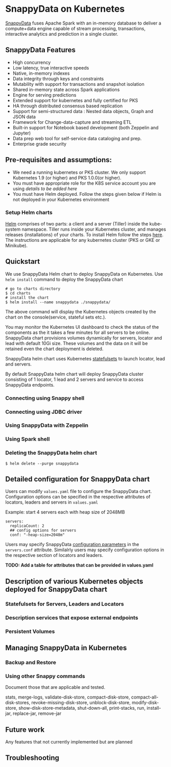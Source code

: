 
# SnappyData on Kubernetes

[SnappyData](www.snappydata.io) fuses Apache Spark with an in-memory database to deliver a compute+data engine capable of 
stream processing, transactions, interactive analytics and prediction in a single cluster.

## SnappyData Features

- High concurrency
- Low latency, true interactive speeds
- Native, in-memory indexes
- Data integrity through keys and constraints
- Mutability with support for transactions and snapshot isolation
- Shared in-memory state across Spark applications
- Engine for serving predictions
- Extended support for kubernetes and fully certified for PKS
- HA through distributed consensus based replication
- Support for semi-structured data : Nested data objects, Graph and JSON data
- Framework for Change-data-capture and streaming ETL
- Built-in support for Notebook based development (both Zeppelin and Jupyter)
- Data prep web tool for self-service data cataloging and prep. 
- Enterprise grade security

## Pre-requisites and assumptions:
- We need a running kubernetes or PKS cluster. We only support Kubernetes 1.9 (or higher) and PKS 1.0.0(or higher).
- You must have appropriate role for the K8S service account you are using *details to be added here*
- You must have Helm deployed. Follow the steps given below if Helm is not deployed in your Kubernetes environment

### Setup Helm charts

[Helm](https://github.com/kubernetes/helm/blob/master/README.md) comprises of two parts: a client and a server (Tiller) inside 
the kube-system namespace. Tiller runs inside your Kubernetes cluster, and manages releases (installations) of your charts. 
To install Helm follow the steps [here](https://docs.pivotal.io/runtimes/pks/1-0/configure-tiller-helm.html). The instructions
are applicable for any kubernetes cluster (PKS or GKE or Minikube).


## Quickstart

We use SnappyData Helm chart to deploy SnappyData on Kubernetes. Use `helm install` command to deploy the SnappyData chart

```
# go to charts directory
$ cd charts
# install the chart
$ helm install --name snappydata ./snappydata/
```

The above command will display the Kubernetes objects created by the chart on the console(service, stateful sets etc.).

You may monitor the Kubernetes UI dashboard to check the status of the components as the it takes a few minutes for all 
servers to be online. SnappyData chart provisions volumes dynamically for servers, locator and lead with default 10Gi size. 
These volumes and the data on it will be retained even the chart deployment is deleted.

SnappyData helm chart uses Kubernetes [statefulsets](https://kubernetes.io/docs/concepts/workloads/controllers/statefulset/) 
to launch locator, lead and servers.

By default SnappyData helm chart will deploy SnappyData cluster consisting of 1 locator, 1 lead and 2 servers and service 
to access SnappyData endpoints.

### Connecting using Snappy shell
 
### Connecting using JDBC driver 

### Using SnappyData with Zeppelin

### Using Spark shell

### Deleting the SnappyData helm chart

```
$ helm delete --purge snappydata
```

## Detailed configuration for SnappyData chart

Users can modify `values.yaml` file to configure the SnappyData chart. Configuration options can be specified in the 
respective attributes of locators, leaders and servers in `values.yaml`

Example: start 4 servers each with heap size of 2048MB
```
servers:
  replicaCount: 2
  ## config options for servers
  conf: "-heap-size=2048m"
```

Users may specify SnappyData [configuration parameters](https://snappydatainc.github.io/snappydata/configuring_cluster/configuring_cluster/#configuration-files) 
in the `servers.conf` attribute. Similalrly users may specify configuration options in the respective section of locators and leaders.

**TODO: Add a table for attributes that can be provided in values.yaml**

## Description of various Kubernetes objects deployed for SnappyData chart

### Statefulsets for Servers, Leaders and Locators

### Description services that expose external endpoints
 
### Persistent Volumes 


## Managing SnappyData in Kubernetes

### Backup and Restore

### Using other Snappy commands 
Document those that are applicable and tested.
 
stats, merge-logs, validate-disk-store, compact-disk-store, compact-all-disk-stores, revoke-missing-disk-store, unblock-disk-store, 
modify-disk-store, show-disk-store-metadata, shut-down-all, print-stacks, run, install-jar, replace-jar, remove-jar

## Future work
Any features that not currently implemented but are planned

## Troubleshooting

